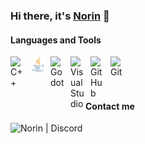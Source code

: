 ### Hi there, it's [Norin] 👋


#### Languages and Tools

[<img align="left" width="24px" style="padding-left: 0px" alt="C++" src="https://upload.wikimedia.org/wikipedia/commons/1/18/ISO_C%2B%2B_Logo.svg" />](https://isocpp.org/)

[<img align="left" width="24px" style="padding-left: 8px"  alt="Java" src="https://raw.githubusercontent.com/ItsNorin/ItsNorin/fbc6b9a7d55f3914a363734f462a640d0cdb1bcf/Java_programming_language_logo.svg" />](https://www.java.com/en/)

[<img align="left" width="24px" style="padding-left: 8px"  alt="Godot" src="https://upload.wikimedia.org/wikipedia/commons/6/6a/Godot_icon.svg" />](https://godotengine.org/)

[<img align="left" width="24px" style="padding-left: 8px"  alt="Visual Studio" src="https://upload.wikimedia.org/wikipedia/commons/5/59/Visual_Studio_Icon_2019.svg" />](https://visualstudio.microsoft.com/)

[<img align="left" width="24px" style="padding-left: 8px"  alt="GitHub" src="https://upload.wikimedia.org/wikipedia/commons/9/91/Octicons-mark-github.svg" />](https://github.com/ItsNorin)

[<img align="left" width="24px" style="padding-left: 8px"  alt="Git" src="https://upload.wikimedia.org/wikipedia/commons/3/3f/Git_icon.svg" />](https://git-scm.com/)

<br/>
<br/>
<br/>

#### Contact me

[<img align="left" alt="Norin | Discord" height="48px" src="https://discord.com/assets/e4923594e694a21542a489471ecffa50.svg" />](https://dsc.bio/itsnorin)

[Norin]: https://github.com/ItsNorin
